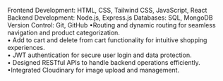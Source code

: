 Frontend Development: HTML, CSS, Tailwind CSS, JavaScript, React
Backend Development: Node.js, Express.js
Databases: SQL, MongoDB
Version Control: Git, GitHub
•Routing and dynamic routing for seamless navigation and product categorization.  
•  Add to cart and delete from cart functionality for intuitive shopping experiences.  
•  JWT authentication for secure user login and data protection.  
  • Designed RESTful APIs to handle backend operations efficiently.  
   •Integrated Cloudinary for image upload and management.
